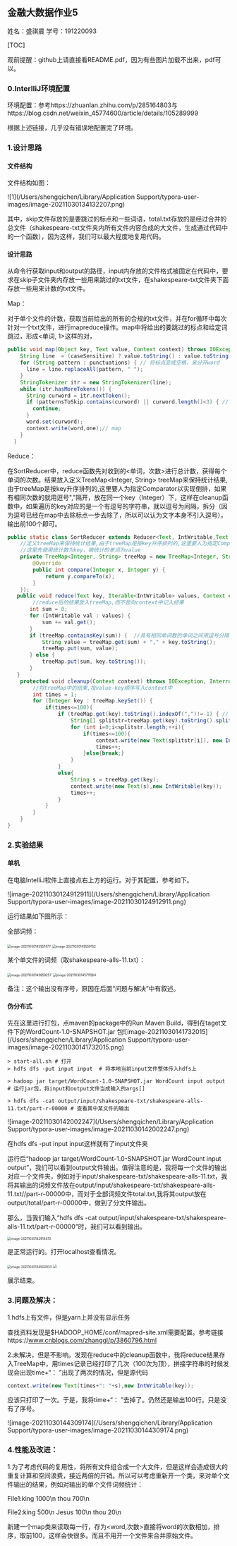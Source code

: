 ## 金融大数据作业5

姓名：盛祺晨			学号：191220093

[TOC]

观前提醒：github上请直接看README.pdf，因为有些图片加载不出来，pdf可以。

### 0.InterlliJ环境配置

环境配置：参考https://zhuanlan.zhihu.com/p/285164803与https://blog.csdn.net/weixin_45774600/article/details/105289999

根据上述链接，几乎没有错误地配置完了环境。

### 1.设计思路

#### 文件结构

文件结构如图：

![1](/Users/shengqichen/Library/Application Support/typora-user-images/image-20211030134132207.png)

其中，skip文件存放的是要跳过的标点和一些词语，total.txt存放的是经过合并的总文件（shakespeare-txt文件夹内所有文件内容合成的大文件，生成通过代码中的一个函数），因为这样，我们可以最大程度地复用代码。

#### 设计思路

从命令行获取input和output的路径，input内存放的文件格式被固定在代码中，要求在skip子文件夹内存放一些用来跳过的txt文件，在shakespeare-txt文件夹下面存放一些用来计数的txt文件。

Map：

对于单个文件的计数，获取当前给出的所有的合规的txt文件，并在for循环中每次针对一个txt文件，进行mapreduce操作。map中将给出的要跳过的标点和给定词跳过，形成<单词, 1>这样的对，

```java
public void map(Object key, Text value, Context context) throws IOException, InterruptedException {
    String line  = (caseSensitive) ? value.toString() : value.toString().toLowerCase();// 全部变成小写
    for (String pattern : punctuations) { // 将标点变成空格，来分开word
      line = line.replaceAll(pattern, " ");
    }
    StringTokenizer itr = new StringTokenizer(line);
    while (itr.hasMoreTokens()) {
      String curword = itr.nextToken();
      if (patternsToSkip.contains(curword) || curword.length()<3) { // 如果单词的长度<3或者有跳过词的话不计
        continue;
      }
      word.set(curword);
      context.write(word,one);// map
    }
  }
```

Reduce：

在SortReducer中，reduce函数先对收到的<单词，次数>进行总计数，获得每个单词的次数。结果放入定义TreeMap<Integer, String> treeMap来保持统计结果,由于treeMap是按key升序排列的,这里要人为指定Comparator以实现倒排，如果有相同次数的就用逗号","隔开，放在同一个key（Integer）下，这样在cleanup函数中，如果遍历的key对应的是一个有逗号的字符串，就以逗号为间隔，拆分（因为逗号已经在map中去除标点一步去除了，所以可以认为文字本身不引入逗号）。输出前100个即可。

```java
public static class SortReducer extends Reducer<Text, IntWritable,Text,IntWritable> {
    //定义treeMap来保持统计结果,由于treeMap是按key升序排列的,这里要人为指定Comparator以实现倒排
    //这里先使用统计数为key，被统计的单词为value
    private TreeMap<Integer, String> treeMap = new TreeMap<Integer, String>(new Comparator<Integer>() {
        @Override
        public int compare(Integer x, Integer y) {
            return y.compareTo(x);
        }
    });
   public void reduce(Text key, Iterable<IntWritable> values, Context context) throws IOException, InterruptedException {
        //reduce后的结果放入treeMap,而不是向context中记入结果
       int sum = 0;
       for (IntWritable val : values) {
           sum += val.get();
       }
       if (treeMap.containsKey(sum)) {  //具有相同单词数的单词之间用逗号分隔
           String value = treeMap.get(sum) + "," + key.toString();
           treeMap.put(sum, value);
       } else {
           treeMap.put(sum, key.toString());
       }
   }
    protected void cleanup(Context context) throws IOException, InterruptedException {
        //将treeMap中的结果,按value-key顺序写入context中
        int times = 1;
        for (Integer key : treeMap.keySet()) {
            if(times<=100){
                if (treeMap.get(key).toString().indexOf(",")!=-1) { // 说明有，有同样个数的单词
                    String[] splitstr=treeMap.get(key).toString().split(",");
                    for (int i=0;i<splitstr.length;++i){
                        if(times<=100){
                            context.write(new Text(splitstr[i]), new IntWritable(key));
                            times++;
                        }else{break;}
                    }
                }
                else{
                    String s = treeMap.get(key);
                    context.write(new Text(s),new IntWritable(key));
                    times++;
                }
            }
        }
    }
}
```

### 2.实验结果

#### 单机

在电脑IntelliJ软件上直接点右上方的运行。对于其配置，参考如下。

![image-20211030124912911](/Users/shengqichen/Library/Application Support/typora-user-images/image-20211030124912911.png)

运行结果如下图所示：

全部词频：

<img src="/Users/shengqichen/Library/Application Support/typora-user-images/image-20211030145551477.png" alt="image-20211030145551477" style="zoom:50%;" />

<img src="/Users/shengqichen/Library/Application Support/typora-user-images/image-20211030145559152.png" alt="image-20211030145559152" style="zoom:50%;" />

某个单文件的词频（取shakespeare-alls-11.txt）：

<img src="/Users/shengqichen/Library/Application Support/typora-user-images/image-20211030145659257.png" alt="image-20211030145659257" style="zoom:50%;" />

<img src="/Users/shengqichen/Library/Application Support/typora-user-images/image-20211030145711564.png" alt="image-20211030145711564" style="zoom:50%;" />

备注：这个输出没有序号，原因在后面“问题与解决”中有叙述。

#### 伪分布式

先在这里进行打包，点maven的package中的Run Maven Build，得到在taget文件下的WordCount-1.0-SNAPSHOT.jar 包![image-20211030141732015](/Users/shengqichen/Library/Application Support/typora-user-images/image-20211030141732015.png)

```shell
> start-all.sh # 打开
> hdfs dfs -put input input  # 将本地当前input文件整体传入hdfs上

> hadoop jar target/WordCount-1.0-SNAPSHOT.jar WordCount input output # 运行jar包，将input和output文件当成输入的args[]

> hdfs dfs -cat output/input/shakespeare-txt/shakespeare-alls-11.txt/part-r-00000 # 查看其中某文件的输出
```

![image-20211030142002247](/Users/shengqichen/Library/Application Support/typora-user-images/image-20211030142002247.png)

在hdfs dfs -put input input这样就有了input文件夹

运行后“hadoop jar target/WordCount-1.0-SNAPSHOT.jar WordCount input output”，我们可以看到output文件输出。值得注意的是，我将每一个文件的输出对应一个文件夹，例如对于input/shakespeare-txt/shakespeare-alls-11.txt，我将其输出的词频文件放在output/input/shakespeare-txt/shakespeare-alls-11.txt//part-r-00000中，而对于全部词频文件total.txt,我将其output放在output/total/part-r-00000中，做到了分文件输出。

那么，当我们输入“hdfs dfs -cat output/input/shakespeare-txt/shakespeare-alls-11.txt/part-r-00000”时，我们可以看到输出。

<img src="/Users/shengqichen/Library/Application Support/typora-user-images/image-20211030142914472.png" alt="image-20211030142914472" style="zoom:50%;" />

是正常运行的。打开localhost查看情况。

<img src="/Users/shengqichen/Library/Application Support/typora-user-images/image-20211030134502933.png" alt="image-20211030134502933" style="zoom:50%;" />

<img src="/Users/shengqichen/Library/Application Support/typora-user-images/image-20211030133642901.png" style="zoom:50%;" />

展示结束。

### 3.问题及解决：

1.hdfs上有文件，但是yarn上并没有显示任务

查找资料发现是$HADOOP_HOME/conf/mapred-site.xml需要配置。参考链接https://www.cnblogs.com/zhanggl/p/3860796.html

2.未解决，但是不影响。发现在reduce中的cleanup函数中，我将reduce结果存入TreeMap中，用times记录已经打印了几次（100次为顶），拼接字符串的时候发现会出现time+“： ”出现了两次的情况，但是源代码

```java
context.write(new Text(times+": "+s),new IntWritable(key));
```

应该只打印了一次。于是，我将time+“： ”去掉了。仍然还是输出100行。只是没有了序号。

![image-20211030144309174](/Users/shengqichen/Library/Application Support/typora-user-images/image-20211030144309174.png)

### 4.性能及改进：

1.为了考虑代码的复用性，将所有文件组合成一个大文件，但是这样会造成很大的重复计算和空间浪费，接近两倍的开销。所以可以考虑重新开一个类，来对单个文件输出的结果，例如对输出的单个文件词频统计：

File1:king  1000\n  thou 700\n

File2:king 500\n Jesus 100\n thou 20\n

新建一个map类来读取每一行，存为<word,次数>直接将word的次数相加，排序，取前100，这样会快很多。而且不用开一个文件来合并原始文件。

